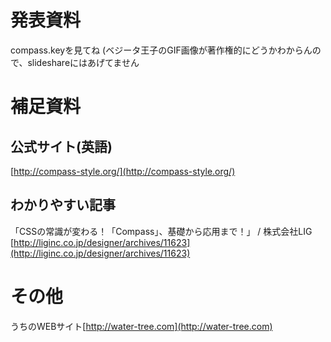 # 発表資料

compass.keyを見てね
(ベジータ王子のGIF画像が著作権的にどうかわからんので、slideshareにはあげてません


# 補足資料

## 公式サイト(英語)
[http://compass-style.org/](http://compass-style.org/)

## わかりやすい記事
「CSSの常識が変わる！「Compass」、基礎から応用まで！」 / 株式会社LIG
[http://liginc.co.jp/designer/archives/11623](http://liginc.co.jp/designer/archives/11623)


# その他
うちのWEBサイト[http://water-tree.com](http://water-tree.com)


